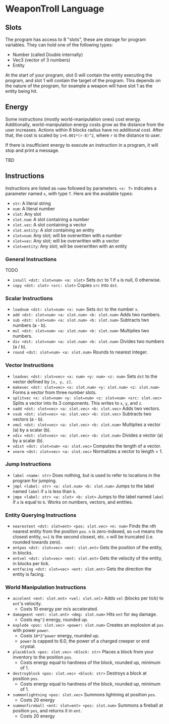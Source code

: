 # WeaponTroll Language

## Slots

The program has access to 8 "slots", these are storage for
program variables. They can hold one of the following types:
- Number (called Double internally)
- Vec3 (vector of 3 numbers)
- Entity

At the start of your program, slot 0 will contain the entity executing the program,
and slot 1 will contain the target of the program. This depends on the nature of the program,
for example a weapon will have slot 1 as the entity being hit.

## Energy

Some instructions (mostly world-manipulation ones) cost energy. Additionally,
world-manipulation energy costs grow as the distance from the user increases.
Actions within 8 blocks radius have no additional cost. After that, the cost
is scaled by `1+0.001*(r-8)^2`, where `r` is the distance to user.

If there is insufficient energy to execute an instruction in a program, it will stop
and print a message.

TBD

## Instructions

Instructions are listed as `name` followed by parameters.
`<x: T>` indicates a parameter named `x`, with type `T`.
Here are the available types:
- `str`: A literal string
- `num`: A literal number
- `slot`: Any slot
- `slot.num`: A slot containing a number
- `slot.vec`: A slot containing a vector
- `slot.entity`: A slot containing an entity
- `slot=num`: Any slot; will be overwritten with a number
- `slot=vec`: Any slot; will be overwritten with a vector
- `slot=entity`: Any slot; will be overwritten with an entity

### General Instructions

TODO
- `isnull <dst: slot=num> <a: slot>` Sets `dst` to 1 if `a` is null, 0 otherwise.
- `copy <dst: slot> <src: slot>` Copies `src` into `dst`.

### Scalar Instructions

- `loadnum <dst: slot=num> <x: num>` Sets `dst` to the number `x`.
- `add <dst: slot=num> <a: slot.num> <b: slot.num>` Adds two numbers.
- `sub <dst: slot=num> <a: slot.num> <b: slot.num>` Subtracts two numbers (a - b).
- `mul <dst: slot=num> <a: slot.num> <b: slot.num>` Multiplies two numbers.
- `div <dst: slot=num> <a: slot.num> <b: slot.num>` Divides two numbers (a / b).
- `round <dst: slot=num> <a: slot.num>` Rounds to nearest integer.

### Vector Instructions

- `loadvec <dst: slot=vec> <x: num> <y: num> <z: num>` Sets `dst` to the vector defined by `[x, y, z]`.
- `makevec <dst: slot=vec> <x: slot.num> <y: slot.num> <z: slot.num>` Forms a vector from three number slots.
- `splitvec <x: slot=num> <y: slot=num> <z: slot=num> <src: slot.vec>` Splits a vector into its 3 components. This writes to `x`, `y`, and `z`.
- `vadd <dst: slot=vec> <a: slot.vec> <b: slot.vec>` Adds two vectors.
- `vsub <dst: slot=vec> <a: slot.vec> <b: slot.vec>` Subtracts two vectors (a - b).
- `vmul <dst: slot=vec> <a: slot.vec> <b: slot.num>` Multiplies a vector (a) by a scalar (b).
- `vdiv <dst: slot=vec> <a: slot.vec> <b: slot.num>` Divides a vector (a) by a scalar (b).
- `vdist <dst: slot=num> <a: slot.vec>` Computes the length of a vector.
- `vnorm <dst: slot=vec> <a: slot.vec>` Normalizes a vector to length = 1.

### Jump Instructions

- `label <name: str>` Does nothing, but is used to refer to locations in the program for jumping.
- `jmpl <label: str> <a: slot.num> <b: slot.num>` Jumps to the label named `label` if `a` is less than `b`.
- `jmpe <label: str> <a: slot> <b: slot>` Jumps to the label named `label` if `a` is equal to `b`. Works on
  numbers, vectors, and entities.

### Entity Querying Instructions

- `nearestent <dst: slot=ent> <pos: slot.vec> <n: num>` Finds the `n`th nearest entity from the position `pos`.
  `n` is zero-indexed, so `n=0` means the closest entity, `n=1` is the second closest, etc.
  `n` will be truncated (i.e. rounded towards zero).
- `entpos <dst: slot=vec> <ent: slot.ent>` Gets the position of the entity, in blocks.
- `entvel <dst: slot=vec> <ent: slot.ent>` Gets the velocity of the entity, in blocks per tick.
- `entfacing <dst: slot=vec> <ent: slot.ent>` Gets the direction the entity is facing.

### World Manipulation Instructions

- `accelent <ent: slot.ent> <vel: slot.vel>` Adds `vel` (blocks per tick) to `ent`'s velocity.
  - Costs 10 energy per m/s accelerated.
- `damageent <ent: slot.ent> <dmg: slot.num>` Hits `ent` for `dmg` damage.
  - Costs `dmg^2` energy, rounded up.
- `explode <pos: slot.vec> <power: slot.num>` Creates an explosion at `pos` with power `power`.
  - Costs `10*2^power` energy, rounded up.
  - `power` is capped to 6.0, the power of a charged creeper or end crystal.
- `placeblock <pos: slot.vec> <block: str>` Places a block from your inventory to the position `pos`.
  - Costs energy equal to hardness of the block, rounded up, minimum of 1.
- `destroyblock <pos: slot.vec> <block: str>` Destroys a block at position `pos`.
  - Costs energy equal to hardness of the block, rounded up, minimum of 1.
- `summonlightning <pos: slot.vec>` Summons lightning at position `pos`.
  - Costs 20 energy
- `summonfireball <ent: slot=ent> <pos: slot.num>` Summons a fireball at position `pos`, and returns it in `ent`.
  - Costs 20 energy